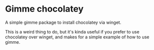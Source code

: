 # Gimme chocolatey

A simple gimme package to install chocolatey via winget.

This is a weird thing to do, but it's kinda useful if you prefer to use chocolatey over winget, and makes
for a simple example of how to use gimme.
